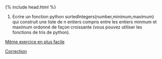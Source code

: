 {% include head.html %}

1. Ecrire un fonction python sortedIntegers(number,minimum,maximum) qui construit une liste de n entiers compris entre les entiers minmum
et maximum ordonné de façon croissante (vous pouvez utiliser les fonctions de tris de python).

[Même exercice en plus facile](https://edisondelorgues.github.io/NSI/hint/200323hint1)

[Correction](https://edisondelorgues.github.io/NSI/hint/Correction/200323cor1)
